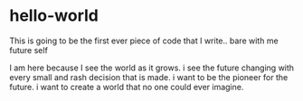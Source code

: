 # hello-world
This is going to be the first ever piece of code that I write.. bare with me future self

I am here because I see the world as it grows.  i see the future changing with every small and rash decision that is made.  i want to be the pioneer for the future.  i want to create a world that no one could ever imagine.

